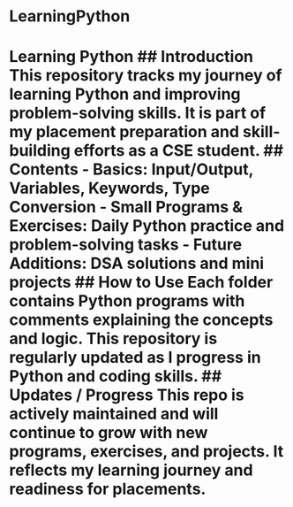 # LearningPython
# Learning Python  ## Introduction This repository tracks my journey of learning Python and improving problem-solving skills. It is part of my placement preparation and skill-building efforts as a CSE student.  ## Contents - **Basics:** Input/Output, Variables, Keywords, Type Conversion - **Small Programs & Exercises:** Daily Python practice and problem-solving tasks - **Future Additions:** DSA solutions and mini projects  ## How to Use Each folder contains Python programs with comments explaining the concepts and logic. This repository is regularly updated as I progress in Python and coding skills.  ## Updates / Progress This repo is actively maintained and will continue to grow with new programs, exercises, and projects. It reflects my learning journey and readiness for placements.
